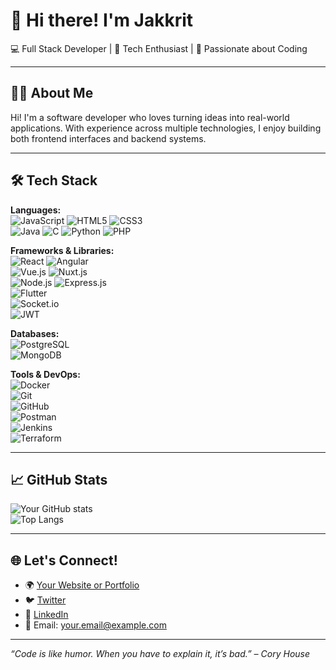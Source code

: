 # 👋 Hi there! I'm Jakkrit 
💻 Full Stack Developer | 🚀 Tech Enthusiast | 🔐 Passionate about Coding

---

## 👨‍💻 About Me
Hi! I'm a software developer who loves turning ideas into real-world applications. With experience across multiple technologies, I enjoy building both frontend interfaces and backend systems.

---

## 🛠️ Tech Stack

**Languages:**  
![JavaScript](https://img.shields.io/badge/-JavaScript-F7DF1E?logo=javascript&logoColor=black) 
![HTML5](https://img.shields.io/badge/-HTML5-E34F26?logo=html5&logoColor=white) 
![CSS3](https://img.shields.io/badge/-CSS3-1572B6?logo=css3&logoColor=white)  
![Java](https://img.shields.io/badge/-Java-007396?logo=java&logoColor=white) 
![C](https://img.shields.io/badge/-C-A8B9CC?logo=c&logoColor=white)
![Python](https://img.shields.io/badge/-Python-3776AB?logo=python&logoColor=white)
![PHP](https://img.shields.io/badge/-PHP-777BB4?logo=php&logoColor=white)

**Frameworks & Libraries:**  
![React](https://img.shields.io/badge/-React.js-61DAFB?logo=react&logoColor=black) 
![Angular](https://img.shields.io/badge/-Angular-DD0031?logo=angular&logoColor=white)  
![Vue.js](https://img.shields.io/badge/-Vue.js-4FC08D?logo=vue.js&logoColor=white) 
![Nuxt.js](https://img.shields.io/badge/-Nuxt.js-00DC82?logo=nuxt.js&logoColor=white)  
![Node.js](https://img.shields.io/badge/-Node.js-339933?logo=node.js&logoColor=white) 
![Express.js](https://img.shields.io/badge/-Express.js-000000?logo=express&logoColor=white)  
![Flutter](https://img.shields.io/badge/-Flutter-02569B?logo=flutter&logoColor=white)  
![Socket.io](https://img.shields.io/badge/-Socket.io-010101?logo=socket.io&logoColor=white)  
![JWT](https://img.shields.io/badge/-JWT-000000?logo=jsonwebtokens&logoColor=white)

**Databases:**  
![PostgreSQL](https://img.shields.io/badge/-PostgreSQL-4169E1?logo=postgresql&logoColor=white)  
![MongoDB](https://img.shields.io/badge/-MongoDB-47A248?logo=mongodb&logoColor=white)

**Tools & DevOps:**  
![Docker](https://img.shields.io/badge/-Docker-2496ED?logo=docker&logoColor=white)  
![Git](https://img.shields.io/badge/-Git-F05032?logo=git&logoColor=white)  
![GitHub](https://img.shields.io/badge/-GitHub-181717?logo=github&logoColor=white)  
![Postman](https://img.shields.io/badge/-Postman-FF6C37?logo=postman&logoColor=white)  
![Jenkins](https://img.shields.io/badge/-Jenkins-D24939?logo=jenkins&logoColor=white)  
![Terraform](https://img.shields.io/badge/-Terraform-623CE4?logo=terraform&logoColor=white)

---

## 📈 GitHub Stats

![Your GitHub stats](https://github-readme-stats.vercel.app/api?username=Anadyts&show_icons=true&theme=tokyonight)  
![Top Langs](https://github-readme-stats.vercel.app/api/top-langs/?username=Anadyts&layout=compact&theme=tokyonight)

---

## 🌐 Let's Connect!

- 🌍 [Your Website or Portfolio](https://yourwebsite.com)
- 🐦 [Twitter](https://twitter.com/yourhandle)
- 💼 [LinkedIn](https://linkedin.com/in/yourprofile)
- 📧 Email: your.email@example.com

---

_“Code is like humor. When you have to explain it, it’s bad.” – Cory House_

